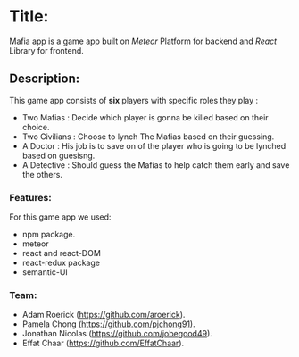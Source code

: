# Title: #

Mafia app is a game app built on _Meteor_ Platform for backend and _React_ Library for frontend.
## Description: ##

This game app consists of __six__ players with specific roles they play :
* Two Mafias : Decide which player is gonna be killed based on their choice.
* Two Civilians : Choose to lynch The Mafias based on their guessing.
* A Doctor : His job is to save on of the player who is going to be lynched based on guesisng.
* A Detective : Should guess the Mafias to help catch them early and save the others.


### Features: ###

For this game app we used:
* npm package.
* meteor
* react and react-DOM
* react-redux package
* semantic-UI

### Team: ###
* Adam Roerick (https://github.com/aroerick).
* Pamela Chong (https://github.com/pjchong91).
* Jonathan Nicolas (https://github.com/jobegood49).
* Effat Chaar (https://github.com/EffatChaar).